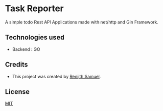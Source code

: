 
# Task Reporter

A simple todo Rest API Applications made with net/http and Gin Framework. 

## Technologies used
- Backend : GO
## Credits

 - This project was created by [Renjith Samuel](https://renjithsamuel.onrender.com/). 

## License

[MIT](https://choosealicense.com/licenses/mit/)
